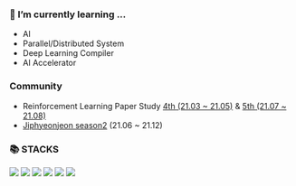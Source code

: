

<!--
**lee-wonho/lee-wonho** is a ✨ _special_ ✨ repository because its `README.md` (this file) appears on your GitHub profile.

Here are some ideas to get you started:

- 🔭 I’m currently working on ...

- 👯 I’m looking to collaborate on ...
- 🤔 I’m looking for help with ...
- 💬 Ask me about ...
- 📫 How to reach me: ...
- 😄 Pronouns: ...
- ⚡ Fun fact: ...
-->
### 🌱 I’m currently learning ...
- AI
- Parallel/Distributed System
- Deep Learning Compiler
- AI Accelerator
    
### Community
- Reinforcement Learning Paper Study [4th (21.03 ~ 21.05)](https://github.com/utilForever/rl-paper-study/tree/main/4th#:~:text=et%20al%2C%202015.-,Wonho%20Lee,-%5Bpaper%5D%20%5Breview) & [5th (21.07 ~ 21.08)](https://github.com/utilForever/rl-paper-study/tree/main/5th#:~:text=et%20al%2C%202016.-,Wonho%20Lee,-%5Bpaper%5D%20%5Breview)  
- [Jiphyeonjeon season2](https://github.com/jiphyeonjeon/season2/tree/main/intermediate#:~:text=Team%3A-,%EC%9D%B4%EC%9B%90%ED%98%B8,-(%EB%B0%9C%ED%91%9C)%2C%20%EA%B9%80%ED%83%9D%ED%98%84%2C%20%EC%96%91%EC%88%98%EC%98%81) (21.06 ~ 21.12)
     
   
### 📚 STACKS
   <img src="https://img.shields.io/badge/python-3776AB?style=for-the-badge&logo=python&logoColor=white"> <img src="https://img.shields.io/badge/c++-00599C?style=for-the-badge&logo=c%2B%2B&logoColor=white">
   <img src="https://img.shields.io/badge/pytorch-EE4C2C?style=for-the-badge&logo=pytorch&logoColor=white"> 
   <img src="https://img.shields.io/badge/tensorflow-FF6F00?style=for-the-badge&logo=tensorflow&logoColor=white">
   <img src="https://img.shields.io/badge/github-181717?style=for-the-badge&logo=github&logoColor=white">
   <img src="https://img.shields.io/badge/git-F05032?style=for-the-badge&logo=git&logoColor=white">
   
<!--
[![trophy](https://github-profile-trophy.vercel.app/?username=asuan99)](https://github.com/ryo-ma/github-profile-trophy)
-->
